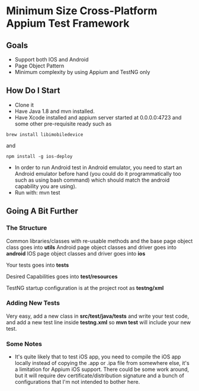 # Minimum Size Cross-Platform Appium Test Framework

## Goals 
* Support both IOS and Android
* Page Object Pattern
* Minimum complexity by using Appium and TestNG only


## How Do I Start
* Clone it
* Have Java 1.8 and mvn installed.
* Have Xcode installed and appium server started at 0.0.0.0:4723 and some other pre-requisite ready such as 
```
brew install libimobiledevice
```
and 
```
npm install -g ios-deploy
```
* In order to run Android test in Android emulator, you need to start an Android emulator before hand (you could do it programmatically too such as using bash command) which should match the android capability you are using).
* Run with: mvn test


## Going A Bit Further

### The Structure
Common libraries/classes with re-usable methods and the base page object class goes into **utils**
Android page object classes and driver goes into **android**
IOS page object classes and driver goes into **ios**

Your tests goes into **tests**

Desired Capabilities goes into **test/resources**

TestNG startup configuration is at the project root as **testng/xml**

### Adding New Tests
Very easy, add a new class in **src/test/java/tests** and write your test code, and add a new test line inside **testng.xml** so **mvn test** will include your new test.

### Some Notes
* It's quite likely that to test iOS app, you need to compile the iOS app locally instead of copying the .app or .ipa file from somewhere else, it's a limitation for Appium iOS support. There could be some work around, but it will require dev certificate/distribution signature and a bunch of configurations that I'm not intended to bother here.



